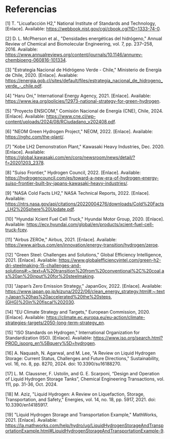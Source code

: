 # Referencias
[1] T. "Licuafacción H2," National Institute of Standards and Technology, [Enlace]. Available: https://webbook.nist.gov/cgi/cbook.cgi?ID=1333-74-0.

[2] D. L. McPherson et al., "Densidades energéticas del hidrógeno," Annual Review of Chemical and Biomolecular Engineering, vol. 7, pp. 237–258, 2016. Available: https://www.annualreviews.org/content/journals/10.1146/annurev-chembioeng-060816-101334.

[3] "Estrategia Nacional de Hidrógeno Verde - Chile," Ministerio de Energía de Chile, 2020. [Enlace]. Available: https://energia.gob.cl/sites/default/files/estrategia_nacional_de_hidrogeno_verde_-_chile.pdf.

[4] "Haru Oni," International Energy Agency, 2021. [Enlace]. Available: https://www.iea.org/policies/12973-national-strategy-for-green-hydrogen.

[5] "Proyecto ENSICOM," Comisión Nacional de Energía (CNE), Chile, 2024. [Enlace]. Available: https://www.cne.cl/wp-content/uploads/2024/08/RCiudadano_v202408.pdf.

[6] "NEOM Green Hydrogen Project," NEOM, 2022. [Enlace]. Available: https://nghc.com/the-plant/.

[7] "Kobe LH2 Demonstration Plant," Kawasaki Heavy Industries, Dec. 2020. [Enlace]. Available: https://global.kawasaki.com/en/corp/newsroom/news/detail/?f=20201203_2378.

[8] "Suiso Frontier," Hydrogen Council, 2022. [Enlace]. Available: https://hydrogencouncil.com/es/toward-a-new-era-of-hydrogen-energy-suiso-frontier-built-by-japans-kawasaki-heavy-industries/.

[9] "NASA Cold Facts LH2," NASA Technical Reports, 2022. [Enlace]. Available: https://ntrs.nasa.gov/api/citations/20220004276/downloads/Cold%20Facts_LH2%20Sphere%20Update.pdf.

[10] "Hyundai Xcient Fuel Cell Truck," Hyundai Motor Group, 2020. [Enlace]. Available: https://ecv.hyundai.com/global/en/products/xcient-fuel-cell-truck-fcev.

[11] "Airbus ZEROe," Airbus, 2021. [Enlace]. Available: https://www.airbus.com/en/innovation/energy-transition/hydrogen/zeroe.

[12] "Green Steel: Challenges and Solutions," Global Efficiency Intelligence, 2021. [Enlace]. Available: https://www.globalefficiencyintel.com/green-h2-dri-steelmaking-15-challenges-and-solutions#:~:text=A%20transition%20from%20conventional%2C%20coal,as%20an%20input%20for%20steelmaking.

[13] "Japan’s Zero Emission Strategy," JapanGov, 2022. [Enlace]. Available: https://www.japan.go.jp/kizuna/2022/06/clean_energy_strategy.html#:~:text=Japan%20has%20accelerated%20the%20steps,(GHG)%20in%20fiscal%202030.

[14] "EU Climate Strategy and Targets," European Commission, 2020. [Enlace]. Available: https://climate.ec.europa.eu/eu-action/climate-strategies-targets/2050-long-term-strategy_en.

[15] "ISO Standards on Hydrogen," International Organization for Standardization (ISO). [Enlace]. Available: https://www.iso.org/search.html?PROD_isoorg_en%5Bquery%5D=hydrogen.

[16] A. Naquash, N. Agarwal, and M. Lee, "A Review on Liquid Hydrogen Storage: Current Status, Challenges and Future Directions," Sustainability, vol. 16, no. 8, pp. 8270, 2024. doi: 10.3390/su16188270.

[17] L. M. Claussner, F. Ustolin, and G. E. Scarponi, “Design and Operation of Liquid Hydrogen Storage Tanks”, Chemical Engineering Transactions, vol. 111, pp. 31-36, Oct. 2024.

[18] M. Aziz, "Liquid Hydrogen: A Review on Liquefaction, Storage, Transportation, and Safety," Energies, vol. 14, no. 18, pp. 5917, 2021. doi: 10.3390/en14185917.

[19] "Liquid Hydrogen Storage and Transportation Example," MathWorks, 2021. [Enlace]. Available: https://la.mathworks.com/help/hydro/ug/LiquidHydrogenStorageAndTransportationExample.html#LiquidHydrogenStorageAndTransportationExample-9.
